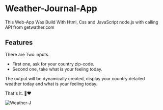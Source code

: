 # Weather-Journal-App

This Web-App Was Build With Html, Css and JavaScript node.js with calling API from getwather.com

## Features

There are Two inputs.
- First one, ask for your country zip-code.
- Second one, take what is your feeling today.

The output will be dynamically created, display your country detailed weather today and what is your feeling today.

That's It. 👋❤️

![Weather-J](https://user-images.githubusercontent.com/59052288/142346035-624beb15-5d82-4e4e-bd27-68b08193c157.JPG)

